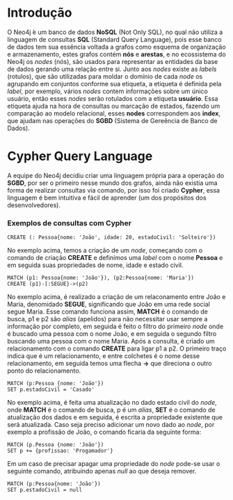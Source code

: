 # Introdução
  O Neo4j ́e um banco de dados **NoSQL** (Not Only SQL), no qual não utiliza a linguagem de consultas **SQL** (Standard Query Language), pois esse banco de dados tem sua essência
    voltada a grafos como esquema de organização e armazenamento, estes grafos contém **nós** e **arestas**, e no ecossistema do Neo4j os *nodes* (nós), são usados para
    representar as entidades da base de dados gerando uma relação entre si. Junto aos *nodes* existe as *labels* (rotulos), que são utilizadas para moldar o domínio de cada *node*
    os agrupando em conjuntos conforme sua etiqueta, a etiqueta é definida pela *label*, por exemplo, vários *nodes* contem informações sobre um único usuário, então esses *nodes*
    serão rotulados com a etiqueta **usuário**. Essa etiqueta ajuda na hora de consultas ou marcação de estados, fazendo um comparação ao modelo relacional, esses **nodes**
    correspondem aos **index**, que ajudam nas operações do **SGBD** (Sistema de Gereência de Banco de Dados).

# Cypher Query Language
 A equipe do Neo4j decidiu criar uma linguagem própria para a operação do **SGBD**, por ser o primeiro nesse
 mundo dos grafos, ainda não existia uma forma de realizar consultas via comando, por isso foi criado **Cypher**,
 essa linguagem é bem intuitiva e fácil de aprender (um dos propósitos dos desenvolvedores).
 ### Exemplos de consultas com Cypher
 ```
 CREATE (: Pessoa{nome: 'João', idade: 20, estadoCivil: 'Solteiro'})
 ```
 No exemplo acima, temos a criação de um *node*, começando com o comando de criação **CREATE** e definimos uma
 *label* com o nome **Pessoa** e em seguida suas propriedades de nome, idade e estado civil.
 ```
 MATCH (p1: Pessoa{nome: 'João'}), (p2:Pessoa{nome: 'Maria'})
 CREATE (p1)-[:SEGUE}->(p2)
```
No exemplo acima, é realizado a criação de um relaconamento entre João e Maria, denomidado **SEGUE**, significando
que João em uma rede social segue Maria. Esse comando funciona assim, **MATCH** é o comando de busca, p1 e p2 são
*alias* (apelidos) para não necessitar usar sempre a informação por completo, em seguida é feito o filtro do
primeiro *node* onde é buscado uma pessoa com o nome João, e em seguida o segundo filtro buscando uma pessoa com
o nome Maria. Após a consulta, é criado um relacionamento com o comando **CREATE** para ligar p1 a p2. O primeiro
traço indica que é um relacionamento, e entre colchetes é o nome desse relacionamento, em seguida temos uma flecha **->** que direciona o outro ponto do relacionamento.
```
MATCH (p:Pessoa {nome: 'João'})
SET p.estadoCivil = 'Casado'
```
No exemplo acima, é feita uma atualização no dado estado civil do *node*, onde **MATCH** é o comando de busca, p
é um *alias*, **SET** é o comando de atualização dos dados e em seguida, é escrita a propriedade existente que
será atualizada. Caso seja preciso adicionar um novo dado ao *node*, por exemplo a profissão de João, o comando
ficaria da seguinte forma:
```
MATCH (p.Pessoa {nome: 'João'})
SET p += {profissao: 'Progamador'}
```
Em um caso de precisar apagar uma propriedade do *node* pode-se usar o seguinte comando, atribuindo apenas *null*
ao que deseja remover.
```
MATCH (p:Pessoa{nome: 'João'})
SET p.estadoCivil = null
```
